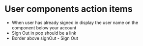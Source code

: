 # User components action items

- When user has already signed in display the user name on the component below your account
- Sign Out in pop should be a link
- Border above signOut -  Sign Out 